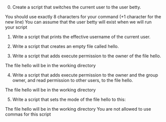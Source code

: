 0. Create a script that switches the current user to the user betty.

You should use exactly 8 characters for your command (+1 character for the new line)
You can assume that the user betty will exist when we will run your script


1. Write a script that prints the effective username of the current user.


2. Write a script that creates an empty file called hello.


3. Write a script that adds execute permission to the owner of the file hello.

The file hello will be in the working directory


4. Write a script that adds execute permission to the owner and the group owner, and read permission to other users, to the file hello.

The file hello will be in the working directory


5. Write a script that sets the mode of the file hello to this:


The file hello will be in the working directory
You are not allowed to use commas for this script



